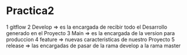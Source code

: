 # Practica2
1 gitflow
2 Develop => es la encargada de recibir todo el Desarrollo generado en el Proyecto
3 Main => es la encargada de la version para produccion
4 feature => nuevas caracteristicas de nuestro Proyecto
5 release => las encargadas de pasar de la rama develop a la rama master
